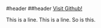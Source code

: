 #header
##header
[Visit Github!](www.github.com)

  This is a line.
  This is a line.
  So is this.

